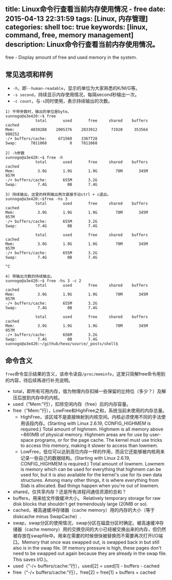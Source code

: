 title: Linux命令行查看当前内存使用情况 - free 
date: 2015-04-13 22:31:59
tags: [Linux, 内存管理]
categories: shell
toc: true
keywords: [linux, command, free, memory management]
description: Linux命令行查看当前内存使用情况。
---

free - Display amount of free and used memory in the system.

## 常见选项和样例

* `-h`，即`--human-readable`，显示的单位为大家熟悉的K/M/G等。
* `-s second`，持续显示内存使用情况，每隔second秒输出一次。
* `-c count`，与`-s`同时使用，表示持续输出的次数。

<!--more-->

```
1) 不带参数时，输出的单位是byte。
sunnogo@a3e420:~$ free
             total       used       free     shared    buffers     cached
Mem:       4039288    2005376    2033912      71920     353564     980252
-/+ buffers/cache:     671560    3367728
Swap:      7811068          0    7811068

2) -h参数
sunnogo@a3e420:~$ free -h
             total       used       free     shared    buffers     cached
Mem:          3.9G       1.9G       1.9G        70M       345M       957M
-/+ buffers/cache:       655M       3.2G
Swap:         7.4G         0B       7.4G

3) 持续输出，这里的样例输出两次直接手动ctrl + c退出。
sunnogo@a3e420:~$free -hs 3
             total       used       free     shared    buffers     cached
Mem:          3.9G       1.9G       1.9G        70M       345M       957M
-/+ buffers/cache:       655M       3.2G
Swap:         7.4G         0B       7.4G

             total       used       free     shared    buffers     cached
Mem:          3.9G       1.9G       1.9G        70M       345M       957M
-/+ buffers/cache:       655M       3.2G
Swap:         7.4G         0B       7.4G

^C

4) 带输出次数的持续输出。
sunnogo@a3e420:~$ free -hs 3 -c 2
             total       used       free     shared    buffers     cached
Mem:          3.9G       1.9G       1.9G        70M       345M       957M
-/+ buffers/cache:       655M       3.2G
Swap:         7.4G         0B       7.4G

             total       used       free     shared    buffers     cached
Mem:          3.9G       1.9G       1.9G        70M       345M       957M
-/+ buffers/cache:       656M       3.2G
Swap:         7.4G         0B       7.4G
sunnogo@a3e420:~/github/hexo/source/_posts/shell$ 
```

## 命令含义
`free`命令显示结果的含义，该命令读自`/proc/meminfo`，这里只简解free命令用到的内容，待后续再进行补充说明。

* total，即所有可用内存，值为物理内存扣掉一些保留的比特位（多少？）及解压后放到内存中的内核。
* used（“Mem:”行），扣除空闲内存（free）后的内存容量。
* free（“Mem:”行），LowFree和HighFree之和，系统当前未使用的内存总量。
  * HighFree，该区域不是直接映射到内核空间。内核必须使用不同的手法使用该段内存。(Starting with Linux 2.6.19, CONFIG_HIGHMEM is required.)  Total amount of highmem.  Highmem  is  all  memory above  ~860MB  of  physical memory.  Highmem areas are for use by user-space programs, or for the page cache. The kernel must use tricks to access this memory, making it slower to access than lowmem.
  * LowFree，低位可以达到高位内存一样的作用，而且它还能够被内核用来记录一些自己的数据结构。(Starting with Linux 2.6.19, CONFIG_HIGHMEM is required.)  Total amount of lowmem.  Lowmem  is  memory  which can  be  used  for everything that highmem can be used for, but it is also available for the kernel's use for its own data structures.  Among many other things, it is where everything from Slab is allocated. Bad things happen when you're out of lowmem.
* shared，仅共享内存？还是所有进程间通信资源的总和？
* buffers，用来给文件做缓冲大小。 Relatively temporary storage for raw disk blocks that shouldn't get tremendously large (20MB or so).
* cached，被高速缓冲存储器（cache memory）用的内存的大小（等于diskcache minus SwapCache）.
* swap，swap分区的使用情况，swap分区在磁盘分区时确定。被高速缓冲存储器（cache memory）用的交换空间的大小已经被交换出来的内存，但仍然被存放在swapfile中。用来在需要的时候很快被替换而不需要再次打开I/O端口。Memory that once was swapped out, is swapped back in but still also is in the swap file.  (If memory pressure is  high,  these  pages  don't  need to be swapped out again because they are already in the swap file.  This saves I/O.)。
* used（“-/+ buffers/cache:”行），used[2] = used[1] - buffers - cached
* free（“-/+ buffers/cache:”行），free[2] = free[1] + buffers + cached

